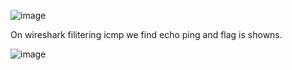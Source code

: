 ![image](https://github.com/x03ee/CTF-Writeup/blob/main/2024/USC-CTF-2024/beginner/weirdtraffic%20(forensics)/solve/chall.png)

On wireshark filitering icmp we find echo ping and flag is showns.

![image](https://github.com/x03ee/CTF-Writeup/blob/main/2024/USC-CTF-2024/beginner/weirdtraffic%20(forensics)/solve/flag.png)
